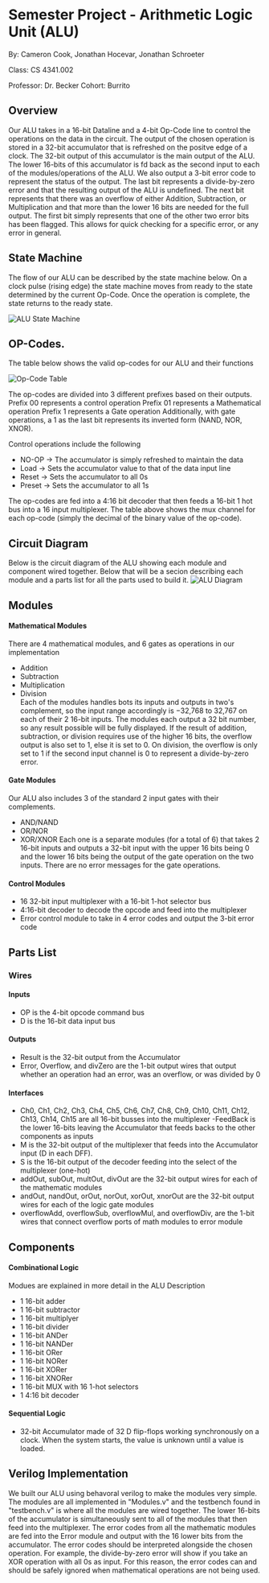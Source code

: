 # Semester Project - Arithmetic Logic Unit (ALU)
By: Cameron Cook, Jonathan Hocevar, Jonathan Schroeter

Class: CS 4341.002

Professor: Dr. Becker
Cohort: Burrito

## Overview
Our ALU takes in a 16-bit Dataline and a 4-bit Op-Code line to control the operations on the data in the circuit. The output of the chosen operation is stored in a 32-bit accumulator that is refreshed on the positve edge of a clock. The 32-bit output of this accumulator is the main output of the ALU. The lower 16-bits of this accumulator is fd back as the second input to each of the modules/operations of the ALU. We also output a 3-bit error code to represent the status of the output. The last bit represents a divide-by-zero error and that the resulting output of the ALU is undefined. The next bit represents that there was an overflow of either Addition, Subtraction, or Multiplication and that more than the lower 16 bits are needed for the full output. The first bit simply represents that one of the other two error bits has been flagged. This allows for quick checking for a specific error, or any error in general.

## State Machine
The flow of our ALU can be described by the state machine below. On a clock pulse (rising edge) the state machine moves from ready to the state determined by the current Op-Code. Once the operation is complete, the state returns to the ready state.

![ALU State Machine](ALU_State_Machine.svg)

## OP-Codes. 
The table below shows the valid op-codes for our ALU and their functions

![Op-Code Table](OpCode-Table.png)

The op-codes are divided into 3 different prefixes based on their outputs.
Prefix 00 represents a control operation
Prefix 01 represents a Mathematical operation
Prefix 1  represents a Gate operation
Additionally, with gate operations, a 1 as the last bit represents its inverted form (NAND, NOR, XNOR).

Control operations include the following
- NO-OP  -> The accumulator is simply refreshed to maintain the data
- Load   -> Sets the accumulator value to that of the data input line
- Reset  -> Sets the accumulator to all 0s
- Preset -> Sets the accumulator to all 1s

The op-codes are fed into a 4:16 bit decoder that then feeds a 16-bit 1 hot bus into a 16 input multiplexer. The table above shows the mux channel for each op-code (simply the decimal of the binary value of the op-code). 

## Circuit Diagram
Below is the circuit diagram of the ALU showing each module and component wired together. Below that will be a secion describing each module and a parts list for all the parts used to build it.
![ALU Diagram](ALU_Diagram.svg)

## Modules
#### Mathematical Modules
There are 4 mathematical modules, and 6 gates as operations in our implementation
- Addition
- Subtraction
- Multiplication
- Division  
Each of the modules handles bots its inputs and outputs in two's complement, so the input range accordingly is −32,768 to 32,767 on each of their 2 16-bit inputs. The modules each output a 32 bit number, so any result possible will be fully displayed. If the result of addition, subtraction, or division requires use of the higher 16 bits, the overflow output is also set to 1, else it is set to 0. On division, the overflow is only set to 1 if the second input channel is 0 to represent a divide-by-zero error.

#### Gate Modules
Our ALU also includes 3 of the standard 2 input gates with their complements.
- AND/NAND
- OR/NOR
- XOR/XNOR
Each one is a separate modules (for a total of 6) that takes 2 16-bit inputs and outputs a 32-bit input with the upper 16 bits being 0 and the lower 16 bits being the output of the gate operation on the two inputs. There are no error messages for the gate operations. 

#### Control Modules
- 16 32-bit input multiplexer with a 16-bit 1-hot selector bus
- 4:16-bit decoder to decode the opcode and feed into the multiplexer
- Error control module to take in 4 error codes and output the 3-bit error code

## Parts List
### Wires
#### Inputs
- OP is the 4-bit opcode command bus  
- D is the 16-bit data input bus

#### Outputs
- Result is the 32-bit output from the Accumulator
- Error, Overflow, and divZero are the 1-bit output wires that output whether an operation had an error, was an overflow, or was divided by 0

#### Interfaces
- Ch0, Ch1, Ch2, Ch3, Ch4, Ch5, Ch6, Ch7, Ch8, Ch9, Ch10, Ch11, Ch12, Ch13, Ch14, Ch15 are all 16-bit busses into the multiplexer
 -FeedBack is the lower 16-bits leaving the Accumulator that feeds backs to the other components as inputs
- M is the 32-bit output of the multiplexer that feeds into the Accumulator input (D in each DFF).
- S is the 16-bit output of the decoder feeding into the select of the multiplexer (one-hot)
- addOut, subOut, multOut, divOut are the 32-bit output wires for each of the mathematic modules
- andOut, nandOut, orOut, norOut, xorOut, xnorOut are the 32-bit output wires for each of the logic gate modules
- overflowAdd, overflowSub, overflowMul, and overflowDiv, are the 1-bit wires that connect overflow ports of math modules to error module

## Components
#### Combinational Logic
Modues are explained in more detail in the ALU Description
- 1 16-bit adder
- 1 16-bit subtractor
- 1 16-bit multiplyer  
- 1 16-bit divider  
- 1 16-bit ANDer  
- 1 16-bit NANDer
- 1 16-bit ORer  
- 1 16-bit NORer
- 1 16-bit XORer
- 1 16-bit XNORer
- 1 16-bit MUX with 16 1-hot selectors  
- 1 4:16 bit decoder  

#### Sequential Logic
- 32-bit Accumulator made of 32 D flip-flops working synchronously on a clock. When the system starts, the value is unknown until a value is loaded.

## Verilog Implementation
We built our ALU using behavoral verilog to make the modules very simple. The modules are all implemented in "Modules.v" and the testbench found in "testbench.v" is where all the modules are wired together. The lower 16-bits of the accumulator is simultaneously sent to all of the modules that then feed into the multiplexer. The error codes from all the mathematic modules are fed into the Error module and output with the 16 lower bits from the accumulator. The error codes should be interpreted alongside the chosen operation. For example, the divide-by-zero error will show if you take an XOR operation with all 0s as input. For this reason, the error codes can and should be safely ignored when mathematical operations are not being used.
